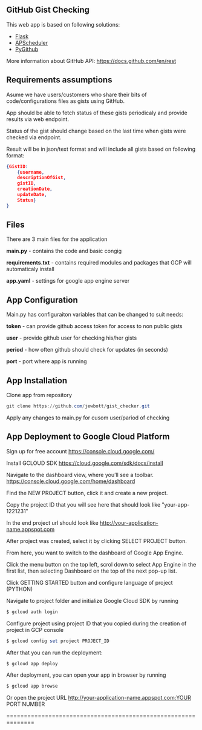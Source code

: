 ## GitHub Gist Checking
This web app is based on following solutions:

- [Flask](https://github.com/pallets/flask)
- [APScheduler](https://pypi.org/project/APScheduler/)
- [PyGithub](https://pypi.org/project/PyGithub/)


More information about GitHub API:
https://docs.github.com/en/rest

## Requirements assumptions
Asume we have users/customers who share their bits of code/configurations files as gists using GitHub.

App should be able to fetch status of these gists periodicaly and provide results via web endpoint. 

Status of the gist should change based on the last time when gists were checked via endpoint. 

Result will be in json/text format and will include all gists based on following format:
```json
{GistID:
	{username,
	descriptionOfGist,
	gistID,
	creationDate,
	updateDate,
	Status}
}
```
## Files
There are 3 main files for the application

**main.py** - contains the code and basic congig

**requirements.txt** - contains required modules and packages that GCP will automaticaly install

**app.yaml** - settings for google app engine server

## App Configuration
Main.py has configuraiton variables that can be changed to suit needs:

**token** - can provide github access token for access to non public gists

**user** - provide github user for checking his/her gists

**period** - how often github should check for updates (in seconds)

**port** - port where app is running


## App Installation

Clone app from repository
```powershell
git clone https://github.com/jewbott/gist_checker.git
```
Apply any changes to main.py for cusom user/pariod of checking

## App Deployment to Google Cloud Platform
Sign up for free account https://console.cloud.google.com/ 

Install GCLOUD SDK https://cloud.google.com/sdk/docs/install

Navigate to the dashboard view, where you’ll see a toolbar.
https://console.cloud.google.com/home/dashboard

Find the NEW PROJECT button, click it and create a new project. 

Copy the project ID that you will see here that should look like "your-app-1221231"

In the end project url should look like http://your-application-name.appspot.com

After project was created, select it by clicking SELECT PROJECT button.

From here, you want to switch to the dashboard of Google App Engine. 

Click the menu button on the top left, scrol down to select App Engine in the first list, then selecting Dashboard on the top of the next pop-up list.

Click GETTING STARTED button and configure language of project (PYTHON)

Navigate to project folder and initialize Google Cloud SDK by running 
```powershell
$ gcloud auth login
```

Configure project using project ID that you copied during the creation of project in GCP console
```powershell
$ gcloud config set project PROJECT_ID
```
After that you can run the deployment:

```powershell
$ gcloud app deploy
```

After deployment, you can open your app in browser by running

```powershell
$ gcloud app browse
```
Or open the project URL http://your-application-name.appspot.com:YOUR PORT NUMBER

==============================================================

